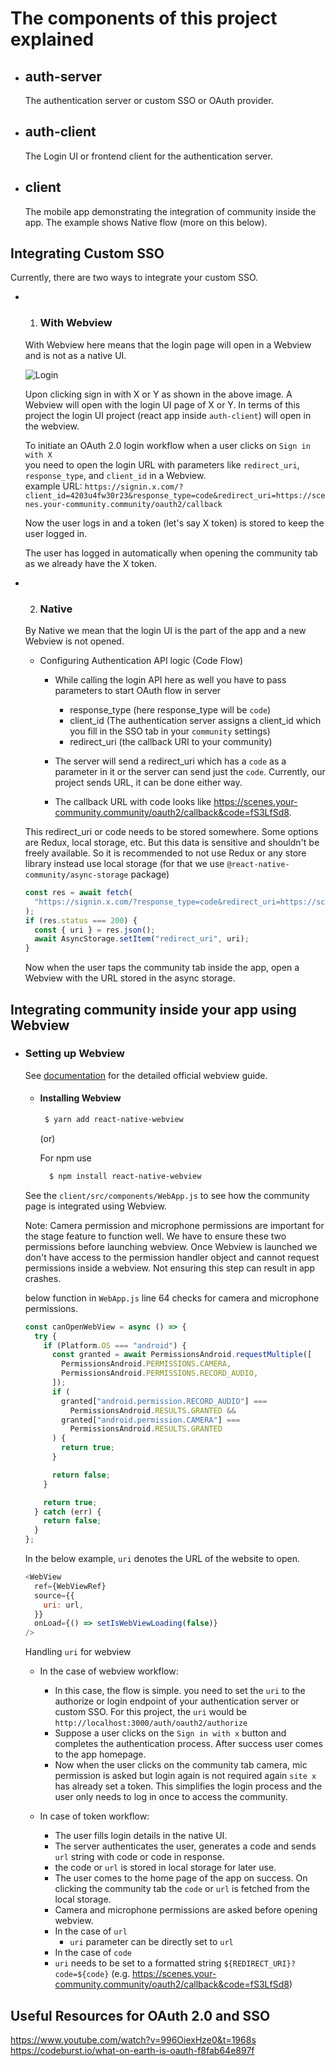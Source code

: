 # The components of this project explained

- ## auth-server
  The authentication server or custom SSO or OAuth provider.
- ## auth-client
  The Login UI or frontend client for the authentication server.
- ## client
  The mobile app demonstrating the integration of community inside the app. The example shows Native flow (more on this below).

## Integrating Custom SSO

Currently, there are two ways to integrate your custom SSO.

- 1. ### With Webview

  With Webview here means that the login page will open in a Webview and is not as a native UI.

  ![Login](https://user-images.githubusercontent.com/58210877/178427901-de181d63-7bb8-44ea-a150-03aad304fa8f.png)

  Upon clicking sign in with X or Y as shown in the above image. A Webview will open with the login UI page of X or Y. In terms of this project the login UI project (react app inside `auth-client`) will open in the webview.

  To initiate an OAuth 2.0 login workflow when a user clicks on `Sign in with X`  
  you need to open the login URL with parameters like `redirect_uri`, `response_type`, and `client_id` in a Webview. \
  example URL: `https://signin.x.com/?client_id=4203u4fw30r23&response_type=code&redirect_uri=https://scenes.your-community.community/oauth2/callback`

  Now the user logs in and a token (let's say X token) is stored to keep the user logged in.

  The user has logged in automatically when opening the community tab as we already have the X token.

- 2. ### Native

  By Native we mean that the login UI is the part of the app and a new Webview is not opened.

  - Configuring Authentication API logic (Code Flow)

    - While calling the login API here as well you have to pass parameters to start OAuth flow in server

      - response_type (here response_type will be `code`)
      - client_id (The authentication server assigns a client_id which you fill in the SSO tab in your `community` settings)
      - redirect_uri (the callback URI to your community)

    - The server will send a redirect_uri which has a `code` as a parameter in it or the server can send just the `code`. Currently, our project sends URL, it can be done either way.

    - The callback URL with code looks like https://scenes.your-community.community/oauth2/callback&code=fS3LfSd8.

  This redirect_uri or code needs to be stored somewhere. Some options are Redux, local storage, etc. But this data is sensitive and shouldn't be freely available. So it is recommended to not use Redux or any store library instead use local storage (for that we use `@react-native-community/async-storage` package)

  ```js
  const res = await fetch(
    "https://signin.x.com/?response_type=code&redirect_uri=https://scenes.your-community.community/oauth2/callback&client_id=4203u4fw30r23"
  );
  if (res.status === 200) {
    const { uri } = res.json();
    await AsyncStorage.setItem("redirect_uri", uri);
  }
  ```

  Now when the user taps the community tab inside the app, open a Webview with the URL stored in the async storage.

## Integrating community inside your app using Webview

- ### Setting up Webview

  See [documentation](https://github.com/react-native-webview/react-native-webview/blob/master/docs/Getting-Started.md) for the detailed official webview guide.

  - #### Installing Webview

    ```bash
     $ yarn add react-native-webview
    ```

    (or)

    For npm use

    ```bash
      $ npm install react-native-webview
    ```

  See the `client/src/components/WebApp.js` to see how the community page is integrated using Webview.

  Note: Camera permission and microphone permissions are important for the stage feature to function well. We have to ensure these two permissions before launching webview. Once Webview is launched we don't have access to the permission handler object and cannot request permissions inside a webview. Not ensuring this step can result in app crashes.

  below function in `WebApp.js` line 64 checks for camera and microphone permissions.

  ```js
  const canOpenWebView = async () => {
    try {
      if (Platform.OS === "android") {
        const granted = await PermissionsAndroid.requestMultiple([
          PermissionsAndroid.PERMISSIONS.CAMERA,
          PermissionsAndroid.PERMISSIONS.RECORD_AUDIO,
        ]);
        if (
          granted["android.permission.RECORD_AUDIO"] ===
            PermissionsAndroid.RESULTS.GRANTED &&
          granted["android.permission.CAMERA"] ===
            PermissionsAndroid.RESULTS.GRANTED
        ) {
          return true;
        }

        return false;
      }

      return true;
    } catch (err) {
      return false;
    }
  };
  ```

  In the below example, `uri` denotes the URL of the website to open.

  ```js
  <WebView
    ref={WebViewRef}
    source={{
      uri: url,
    }}
    onLoad={() => setIsWebViewLoading(false)}
  />
  ```

  Handling `uri` for webview

  - In the case of webview workflow:

    - In this case, the flow is simple. you need to set the `uri` to the authorize or login endpoint of your authentication server or custom SSO. For this project, the `uri` would be `http://localhost:3000/auth/oauth2/authorize`
    - Suppose a user clicks on the `Sign in with x` button and completes the authentication process. After success user comes to the app homepage.
    - Now when the user clicks on the community tab camera, mic permission is asked but login again is not required again `site x` has already set a token. This simplifies the login process and the user only needs to log in once to access the community.

  - In case of token workflow:
    - The user fills login details in the native UI.
    - The server authenticates the user, generates a code and sends `url` string with code or code in response.
    - the code or `url` is stored in local storage for later use.
    - The user comes to the home page of the app on success. On clicking the community tab the `code` or `url` is fetched from the local storage.
    - Camera and microphone permissions are asked before opening webview.
    - In the case of `url`
      - `uri` parameter can be directly set to `url`
    - In the case of `code`
    - `uri` needs to be set to a formatted string `${REDIRECT_URI}?code=${code}` (e.g. https://scenes.your-community.community/oauth2/callback&code=fS3LfSd8)

## Useful Resources for OAuth 2.0 and SSO

https://www.youtube.com/watch?v=996OiexHze0&t=1968s \
https://codeburst.io/what-on-earth-is-oauth-f8fab64e897f
